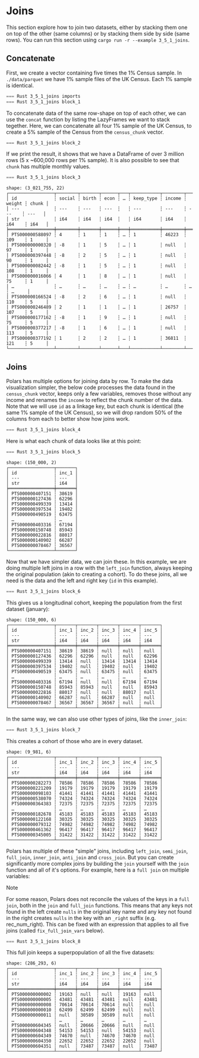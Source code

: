 # Joins

This section explore how to join two datasets, either by stacking them one on top of the other (same columns) or by stacking them side by side (same rows). You can run this section using `cargo run -r --example 3_5_1_joins`.

## Concatenate

First, we create a vector containing five times the 1% Census sample. In `./data/parquet` we have 1% sample files of the UK Census. Each 1% sample is identical.

```rust
=== Rust 3_5_1_joins imports
=== Rust 3_5_1_joins block_1
```

To concatenate data of the same row-shape on top of each other, we can use the `concat` function by listing the LazyFrames we want to stack tegether. Here, we can concatenate all four 1% sample of the UK Census, to create a 5% sample of the Census from the `census_chunk` vector.

```rust
=== Rust 3_5_1_joins block_2
```

If we print the result, it shows that we have a DataFrame of over 3 million rows (5 x ~600,000 rows per 1% sample). It is also possible to see that `chunk` has multiple monthly values.

```rust
=== Rust 3_5_1_joins block_3
```

```
shape: (3_021_755, 22)
┌─────────────────┬────────┬───────┬──────┬───┬───────────┬────────┬────────┬───────┐
│ id              ┆ social ┆ birth ┆ econ ┆ … ┆ keep_type ┆ income ┆ weight ┆ chunk │
│ ---             ┆ ---    ┆ ---   ┆ ---  ┆   ┆ ---       ┆ ---    ┆ ---    ┆ ---   │
│ str             ┆ i64    ┆ i64   ┆ i64  ┆   ┆ i64       ┆ i64    ┆ i64    ┆ i64   │
╞═════════════════╪════════╪═══════╪══════╪═══╪═══════════╪════════╪════════╪═══════╡
│ PTS000000588097 ┆ 4      ┆ 1     ┆ 1    ┆ … ┆ 1         ┆ 46223  ┆ 109    ┆ 1     │
│ PTS000000000320 ┆ -8     ┆ 1     ┆ 5    ┆ … ┆ 1         ┆ null   ┆ 97     ┆ 1     │
│ PTS000000397448 ┆ -8     ┆ 2     ┆ 5    ┆ … ┆ 1         ┆ null   ┆ 90     ┆ 1     │
│ PTS000000082442 ┆ -8     ┆ 1     ┆ 5    ┆ … ┆ 1         ┆ null   ┆ 108    ┆ 1     │
│ PTS000000016066 ┆ 4      ┆ 1     ┆ 8    ┆ … ┆ 1         ┆ null   ┆ 75     ┆ 1     │
│ …               ┆ …      ┆ …     ┆ …    ┆ … ┆ …         ┆ …      ┆ …      ┆ …     │
│ PTS000000166524 ┆ -8     ┆ 2     ┆ 6    ┆ … ┆ 1         ┆ null   ┆ 110    ┆ 5     │
│ PTS000000246489 ┆ 2      ┆ 1     ┆ 1    ┆ … ┆ 1         ┆ 26757  ┆ 107    ┆ 5     │
│ PTS000000177162 ┆ -8     ┆ 1     ┆ 9    ┆ … ┆ 1         ┆ null   ┆ 75     ┆ 5     │
│ PTS000000377217 ┆ -8     ┆ 1     ┆ 6    ┆ … ┆ 1         ┆ null   ┆ 113    ┆ 5     │
│ PTS000000377192 ┆ 1      ┆ 2     ┆ 2    ┆ … ┆ 1         ┆ 36811  ┆ 121    ┆ 5     │
└─────────────────┴────────┴───────┴──────┴───┴───────────┴────────┴────────┴───────┘
```

## Joins

Polars has multiple options for joining data by row. To make the data visualization simpler, the below code processes the data found in the `census_chunk` vector, keeps only a few variables, removes those without any income and renames the `income` to reflect the chunk number of the data. Note that we will use `id` as a linkage key, but each chunk is identical (the same 1% sample of the UK Census), so we will drop random 50% of the columns from each to better show how joins work.

```rust
=== Rust 3_5_1_joins block_4
```

Here is what each chunk of data looks like at this point:

```rust
=== Rust 3_5_1_joins block_5
```

```
shape: (150_000, 2)
┌─────────────────┬───────┐
│ id              ┆ inc_1 │
│ ---             ┆ ---   │
│ str             ┆ i64   │
╞═════════════════╪═══════╡
│ PTS000000407151 ┆ 38619 │
│ PTS000000127436 ┆ 62296 │
│ PTS000000499339 ┆ 13414 │
│ PTS000000397534 ┆ 19402 │
│ PTS000000490519 ┆ 63475 │
│ …               ┆ …     │
│ PTS000000403316 ┆ 67194 │
│ PTS000000150748 ┆ 85943 │
│ PTS000000022816 ┆ 88017 │
│ PTS000000140902 ┆ 66287 │
│ PTS000000078467 ┆ 36567 │
└─────────────────┴───────┘
```

Now that we have simpler data, we can join these. In this example, we are doing multiple left joins in a row with the `left_join` function, always keeping the original population (akin to creating a cohort). To do these joins, all we need is the data and the left and right key (`id` in this example).

```rust
=== Rust 3_5_1_joins block_6
```

This gives us a longitudinal cohort, keeping the population from the first dataset (january):

```
shape: (150_000, 6)
┌─────────────────┬───────┬───────┬───────┬───────┬───────┐
│ id              ┆ inc_1 ┆ inc_2 ┆ inc_3 ┆ inc_4 ┆ inc_5 │
│ ---             ┆ ---   ┆ ---   ┆ ---   ┆ ---   ┆ ---   │
│ str             ┆ i64   ┆ i64   ┆ i64   ┆ i64   ┆ i64   │
╞═════════════════╪═══════╪═══════╪═══════╪═══════╪═══════╡
│ PTS000000407151 ┆ 38619 ┆ 38619 ┆ null  ┆ null  ┆ null  │
│ PTS000000127436 ┆ 62296 ┆ 62296 ┆ null  ┆ null  ┆ 62296 │
│ PTS000000499339 ┆ 13414 ┆ null  ┆ 13414 ┆ 13414 ┆ 13414 │
│ PTS000000397534 ┆ 19402 ┆ null  ┆ 19402 ┆ null  ┆ 19402 │
│ PTS000000490519 ┆ 63475 ┆ null  ┆ 63475 ┆ null  ┆ 63475 │
│ …               ┆ …     ┆ …     ┆ …     ┆ …     ┆ …     │
│ PTS000000403316 ┆ 67194 ┆ null  ┆ null  ┆ 67194 ┆ 67194 │
│ PTS000000150748 ┆ 85943 ┆ 85943 ┆ null  ┆ null  ┆ 85943 │
│ PTS000000022816 ┆ 88017 ┆ null  ┆ null  ┆ 88017 ┆ null  │
│ PTS000000140902 ┆ 66287 ┆ null  ┆ 66287 ┆ null  ┆ null  │
│ PTS000000078467 ┆ 36567 ┆ 36567 ┆ 36567 ┆ null  ┆ null  │
└─────────────────┴───────┴───────┴───────┴───────┴───────┘
```
In the same way, we can also use other types of joins, like the `inner_join`:

```rust
=== Rust 3_5_1_joins block_7
```

This creates a cohort of those who are in every dataset.

```
shape: (9_981, 6)
┌─────────────────┬───────┬───────┬───────┬───────┬───────┐
│ id              ┆ inc_1 ┆ inc_2 ┆ inc_3 ┆ inc_4 ┆ inc_5 │
│ ---             ┆ ---   ┆ ---   ┆ ---   ┆ ---   ┆ ---   │
│ str             ┆ i64   ┆ i64   ┆ i64   ┆ i64   ┆ i64   │
╞═════════════════╪═══════╪═══════╪═══════╪═══════╪═══════╡
│ PTS000000282273 ┆ 78586 ┆ 78586 ┆ 78586 ┆ 78586 ┆ 78586 │
│ PTS000000221209 ┆ 19179 ┆ 19179 ┆ 19179 ┆ 19179 ┆ 19179 │
│ PTS000000098103 ┆ 41441 ┆ 41441 ┆ 41441 ┆ 41441 ┆ 41441 │
│ PTS000000538070 ┆ 74324 ┆ 74324 ┆ 74324 ┆ 74324 ┆ 74324 │
│ PTS000000364383 ┆ 72375 ┆ 72375 ┆ 72375 ┆ 72375 ┆ 72375 │
│ …               ┆ …     ┆ …     ┆ …     ┆ …     ┆ …     │
│ PTS000000182678 ┆ 45183 ┆ 45183 ┆ 45183 ┆ 45183 ┆ 45183 │
│ PTS000000122168 ┆ 30325 ┆ 30325 ┆ 30325 ┆ 30325 ┆ 30325 │
│ PTS000000079312 ┆ 74982 ┆ 74982 ┆ 74982 ┆ 74982 ┆ 74982 │
│ PTS000000461362 ┆ 96417 ┆ 96417 ┆ 96417 ┆ 96417 ┆ 96417 │
│ PTS000000345005 ┆ 31422 ┆ 31422 ┆ 31422 ┆ 31422 ┆ 31422 │
└─────────────────┴───────┴───────┴───────┴───────┴───────┘
```

Polars has multiple of these "simple" joins, including `left_join`, `semi_join`, `full_join`, `inner_join`, `anti_join` and `cross_join`. But you can create significantly more complex joins by building the `join` yourself with the `join` function and all of it's options. For example, here is a `full join` on multiple variables:

> [!NOTE]
> For some reason, Polars does not reconcile the values of the keys in a `full join`, both in the `join` and `full_join` functions. This means that any keys not found in the left create `nulls` in the original key name and any key not found in the right creates `nulls` in the key with an `_right` suffix (e.g. rec_num_right). This can be fixed with an expression that applies to all five joins (called `fix_full_join_vars` below).

```rust
=== Rust 3_5_1_joins block_8
```

This full join keeps a superpopulation of all the five datasets:

```
shape: (286_293, 6)
┌─────────────────┬───────┬───────┬───────┬───────┬───────┐
│ id              ┆ inc_1 ┆ inc_2 ┆ inc_3 ┆ inc_4 ┆ inc_5 │
│ ---             ┆ ---   ┆ ---   ┆ ---   ┆ ---   ┆ ---   │
│ str             ┆ i64   ┆ i64   ┆ i64   ┆ i64   ┆ i64   │
╞═════════════════╪═══════╪═══════╪═══════╪═══════╪═══════╡
│ PTS000000000002 ┆ 19163 ┆ null  ┆ null  ┆ 19163 ┆ null  │
│ PTS000000000005 ┆ 43481 ┆ 43481 ┆ 43481 ┆ null  ┆ 43481 │
│ PTS000000000008 ┆ 70614 ┆ 70614 ┆ 70614 ┆ null  ┆ null  │
│ PTS000000000010 ┆ 62499 ┆ 62499 ┆ 62499 ┆ null  ┆ null  │
│ PTS000000000011 ┆ null  ┆ 30589 ┆ 30589 ┆ null  ┆ null  │
│ …               ┆ …     ┆ …     ┆ …     ┆ …     ┆ …     │
│ PTS000000604345 ┆ null  ┆ 20666 ┆ 20666 ┆ null  ┆ null  │
│ PTS000000604348 ┆ 54153 ┆ 54153 ┆ null  ┆ 54153 ┆ null  │
│ PTS000000604349 ┆ 74670 ┆ null  ┆ 74670 ┆ 74670 ┆ null  │
│ PTS000000604350 ┆ 22652 ┆ 22652 ┆ 22652 ┆ 22652 ┆ null  │
│ PTS000000604351 ┆ null  ┆ 73487 ┆ 73487 ┆ null  ┆ 73487 │
└─────────────────┴───────┴───────┴───────┴───────┴───────┘
```